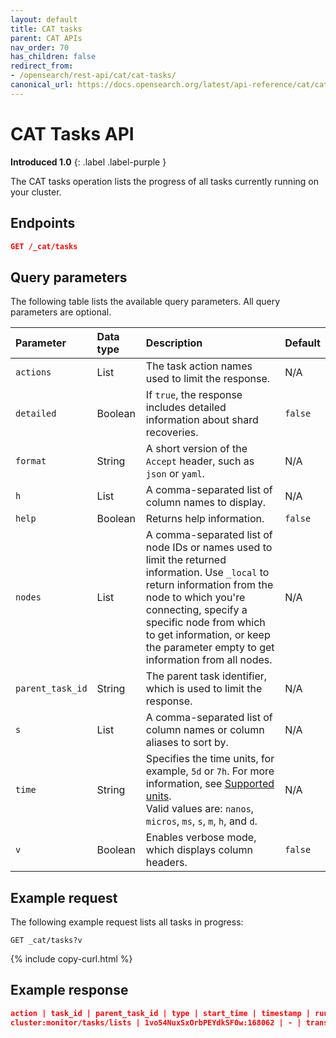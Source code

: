 ```yaml
---
layout: default
title: CAT tasks
parent: CAT APIs
nav_order: 70
has_children: false
redirect_from:
- /opensearch/rest-api/cat/cat-tasks/
canonical_url: https://docs.opensearch.org/latest/api-reference/cat/cat-tasks/
---
```


# CAT Tasks API
**Introduced 1.0**
{: .label .label-purple }

The CAT tasks operation lists the progress of all tasks currently running on your cluster.

<!-- spec_insert_start
api: cat.tasks
component: endpoints
-->
## Endpoints
```json
GET /_cat/tasks
```
<!-- spec_insert_end -->


<!-- spec_insert_start
api: cat.tasks
component: query_parameters
columns: Parameter, Data type, Description, Default
include_deprecated: false
-->
## Query parameters

The following table lists the available query parameters. All query parameters are optional.

| Parameter | Data type | Description | Default |
| :--- | :--- | :--- | :--- |
| `actions` | List | The task action names used to limit the response. | N/A |
| `detailed` | Boolean | If `true`, the response includes detailed information about shard recoveries. | `false` |
| `format` | String | A short version of the `Accept` header, such as `json` or `yaml`. | N/A |
| `h` | List | A comma-separated list of column names to display. | N/A |
| `help` | Boolean | Returns help information. | `false` |
| `nodes` | List | A comma-separated list of node IDs or names used to limit the returned information.  Use `_local` to return information from the node to which you're connecting, specify a specific node from which to get information, or keep the parameter empty to get information from all nodes. | N/A |
| `parent_task_id` | String | The parent task identifier, which is used to limit the response. | N/A |
| `s` | List | A comma-separated list of column names or column aliases to sort by. | N/A |
| `time` | String | Specifies the time units, for example, `5d` or `7h`. For more information, see [Supported units]({{site.url}}{{site.baseurl}}/api-reference/units/). <br> Valid values are: `nanos`, `micros`, `ms`, `s`, `m`, `h`, and `d`. | N/A |
| `v` | Boolean | Enables verbose mode, which displays column headers. | `false` |

<!-- spec_insert_end -->

## Example request

The following example request lists all tasks in progress:

```
GET _cat/tasks?v
```
{% include copy-curl.html %}


## Example response

```json
action | task_id | parent_task_id | type | start_time | timestamp | running_time | ip | node
cluster:monitor/tasks/lists | 1vo54NuxSxOrbPEYdkSF0w:168062 | - | transport | 1624337809471 | 04:56:49 | 489.5ms | 172.18.0.4 | odfe-node1     
```
